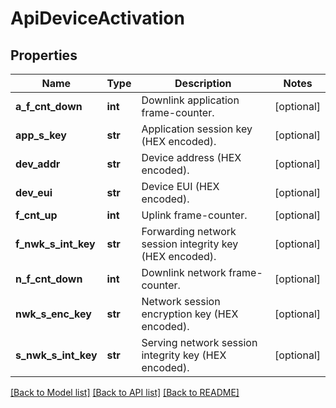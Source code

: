 # ApiDeviceActivation

## Properties
Name | Type | Description | Notes
------------ | ------------- | ------------- | -------------
**a_f_cnt_down** | **int** | Downlink application frame-counter. | [optional] 
**app_s_key** | **str** | Application session key (HEX encoded). | [optional] 
**dev_addr** | **str** | Device address (HEX encoded). | [optional] 
**dev_eui** | **str** | Device EUI (HEX encoded). | [optional] 
**f_cnt_up** | **int** | Uplink frame-counter. | [optional] 
**f_nwk_s_int_key** | **str** | Forwarding network session integrity key (HEX encoded). | [optional] 
**n_f_cnt_down** | **int** | Downlink network frame-counter. | [optional] 
**nwk_s_enc_key** | **str** | Network session encryption key (HEX encoded). | [optional] 
**s_nwk_s_int_key** | **str** | Serving network session integrity key (HEX encoded). | [optional] 

[[Back to Model list]](../README.md#documentation-for-models) [[Back to API list]](../README.md#documentation-for-api-endpoints) [[Back to README]](../README.md)


